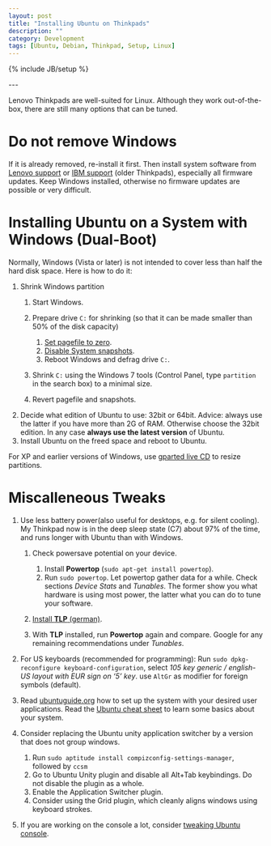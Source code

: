 ```yaml
---
layout: post
title: "Installing Ubuntu on Thinkpads"
description: ""
category: Development
tags: [Ubuntu, Debian, Thinkpad, Setup, Linux]
---
```

{% include JB/setup %}

<p></p>
---
<p></p>

Lenovo Thinkpads are well-suited for Linux. Although they work out-of-the-box, there are still many options that can be tuned.

# Do not remove Windows

If it is already removed, re-install it first. Then install system software from [Lenovo support](http://support.lenovo.com/de_DE/) or [IBM support](http://www-947.ibm.com/support/entry/portal/overview) (older Thinkpads), especially all firmware updates. Keep Windows installed, otherwise no firmware updates are possible or very difficult.

# Installing **Ubuntu** on a System with Windows (Dual-Boot)

Normally, Windows (Vista or later) is not intended to cover less than half the hard disk space. Here is how to do it:

1.  Shrink Windows partition
    1.  Start Windows.
    2.  Prepare drive `C:` for shrinking (so that it can be made smaller than 50% of the disk capacity)

        1.  [Set pagefile to
            zero](https://www.evernote.com/shard/s89/sh/62db75f8-c3b0-4b64-85aa-0b6915fa1dfd/4917c857af11acb623d704c01a413a88).
        2.  [Disable System
            snapshots](https://www.evernote.com/shard/s89/sh/055a042c-63fb-40d6-9818-6eac6c49de3f/0ba25202bc986966d23be4b66561dad8).
        3.  Reboot Windows and defrag drive `C:`.

    3.  Shrink `C:` using the Windows 7 tools (Control Panel, type `partition` in the search box) to a minimal size.
    4.  Revert pagefile and snapshots.
2.  Decide what edition of Ubuntu to use: 32bit or 64bit. Advice: always use the latter if you have more than 2G of RAM. Otherwise choose the 32bit edition. In any case **always use the latest version** of Ubuntu.
3.  Install Ubuntu on the freed space and reboot to Ubuntu.

For XP and earlier versions of Windows, use [gparted live CD](https://www.google.de/search?sourceid=chrome&ie=UTF-8&q=gparted+live+cd) to resize partitions.

# Miscalleneous Tweaks

1.  Use less battery power(also useful for desktops, e.g. for silent cooling). My Thinkpad now is in the deep sleep state (C7) about 97% of the time, and runs longer with Ubuntu than with Windows.

    1.  Check powersave potential on your device.

        1. Install **Powertop** (`sudo apt-get install powertop`).
        2. Run `sudo powertop`. Let powertop gather data for a while. Check sections *Device Stats* and *Tunables*. The former show you what hardware is using most power, the latter what you can do to tune your software.

    2.  [Install **TLP** (german)](http://thinkpad-wiki.org/TLP_-_Stromspareinstellungen_fuer_Ubuntu).
    3. With **TLP** installed, run **Powertop** again and compare. Google for any remaining recommendations under *Tunables*.

2.  For US keyboards (recommended for programming): Run `sudo dpkg-reconfigure keyboard-configuration`, select *105 key generic / english-US layout with EUR sign on ‘5’ key*. use `AltGr` as modifier for foreign symbols (default).

3.  Read [ubuntuguide.org](http://ubuntuguide.org) how to set up the system with your desired user applications. Read the [Ubuntu cheat sheet](http://www.cheat-sheets.org/#Ubuntu) to learn some basics about your system. 

4. Consider replacing the Ubuntu unity application switcher by a version that does not group windows.

    1. Run `sudo aptitude install compizconfig-settings-manager`, followed by `ccsm`
    2. Go to Ubuntu Unity plugin and disable all Alt+Tab keybindings. Do not disable the plugin as a whole.
    3. Enable the Application Switcher plugin. 
    4. Consider using the Grid plugin, which cleanly aligns windows using keyboard strokes.

5. If you are working on the console a lot, consider [tweaking Ubuntu console](/General/2012/05/18/improved-ubuntu-terminal).



